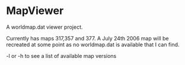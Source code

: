 # MapViewer
A worldmap.dat viewer project.

Currently has maps 317,357 and 377.
A July 24th 2006 map will be recreated at some point as no worldmap.dat is available that I can find.

-l or -h to see a list of available map versions



